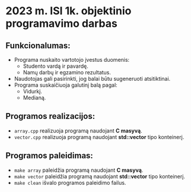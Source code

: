 # 2023 m. ISI 1k. objektinio programavimo darbas

## Funkcionalumas:
- Programa nuskaito vartotojo įvestus duomenis:
    - Studento vardą ir pavardę.
    - Namų darbų ir egzamino rezultatus.
- Naudotojas gali pasirinkti, jog balai būtu sugeneruoti atsitiktinai.
- Programa suskaičiuoja galutinį balą pagal:
    - Vidurkį.
    - Medianą.

## Programos realizacijos:
- `array.cpp` realizuoja programą naudojant **C masyvą**.
- `vector.cpp` realizuoja programą naudojant **std::vector** tipo konteinerį.

## Programos paleidimas:
- `make array` paleidžia programą naudojant **C masyvą**.
- `make vector` paleidžia programą naudojant **std::vector** tipo konteinerį.
- `make clean` išvalo programos paleidimo failus.